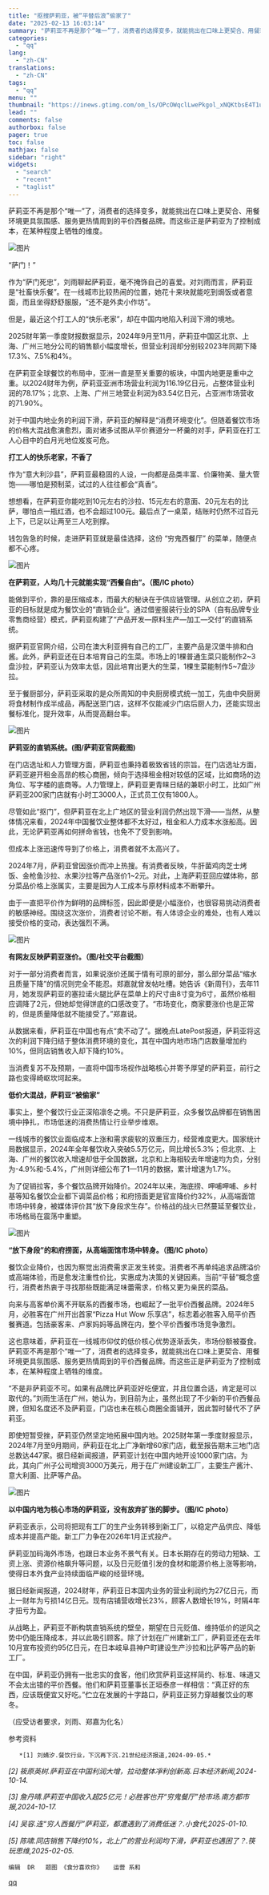 ```yaml
---
title: "抠搜萨莉亚，被“平替后浪”偷家了"
date: "2025-02-13 16:03:14"
summary: "萨莉亚不再是那个“唯一”了，消费者的选择变多，就能挑出在口味上更契合、用餐环境更具氛围感、服务更热情..."
categories:
  - "qq"
lang:
  - "zh-CN"
translations:
  - "zh-CN"
tags:
  - "qq"
menu: ""
thumbnail: "https://inews.gtimg.com/om_ls/OPcOWqclLwePkgol_xNQKtbsE4T1uR4cRZyEnW2IibCA0AA_640360/0"
lead: ""
comments: false
authorbox: false
pager: true
toc: false
mathjax: false
sidebar: "right"
widgets:
  - "search"
  - "recent"
  - "taglist"
---
```


萨莉亚不再是那个“唯一”了，消费者的选择变多，就能挑出在口味上更契合、用餐环境更具氛围感、服务更热情周到的平价西餐品牌。而这些正是萨莉亚为了控制成本，在某种程度上牺牲的维度。

![图片](https://inews.gtimg.com/news_bt/OIslKM34YoJD2n_rgaDgmWqp-ZBVmOj7rssUtlDHlTxQgAA/641)

  


“萨门！”

  


作为“萨门死忠”，刘雨聊起萨莉亚，毫不掩饰自己的喜爱。对刘雨而言，萨莉亚是“社畜快乐餐”。在一线城市比较热闹的位置，她花十来块就能吃到焗饭或者意面，而且坐得舒舒服服，“还不是外卖小作坊”。

  


但是，最近这个打工人的“快乐老家”，却在中国内地陷入利润下滑的境地。

  


2025财年第一季度财报数据显示，2024年9月至11月，萨莉亚中国区北京、上海、广州三地分公司的销售额小幅度增长，但营业利润却分别较2023年同期下降17.3%、7.5%和4%。

  


在萨莉亚全球餐饮的布局中，亚洲一直是至关重要的板块，中国内地更是重中之重。以2024财年为例，萨莉亚亚洲市场营业利润为116.19亿日元，占整体营业利润的78.17%；北京、上海、广州三地营业利润为83.54亿日元，占亚洲市场营收的71.90%。

  


对于中国内地业务的利润下滑，萨莉亚的解释是“消费环境变化”。但随着餐饮市场的价格大混战愈演愈烈，面对诸多试图从平价赛道分一杯羹的对手，萨莉亚在打工人心目中的白月光地位岌岌可危。

 **打工人的快乐老家，不香了** 

  


作为“意大利沙县”，萨莉亚最稳固的人设，一向都是品类丰富、价廉物美、量大管饱——哪怕是预制菜，试过的人往往都会“真香”。

  


想想看，在萨莉亚你能吃到10元左右的沙拉、15元左右的意面、20元左右的比萨，哪怕点一瓶红酒，也不会超过100元。最后点了一桌菜，结账时仍然不过百元上下，已足以让两至三人吃到撑。

  


钱包告急的时候，走进萨莉亚就是最佳选择，这份 “穷鬼西餐厅” 的菜单，随便点都不心疼。

  


![图片](https://inews.gtimg.com/news_bt/OctVkwkwSVIphLaBPIpyjYYY4SZSQ7db17CbQRMKVThg0AA/641)

  **在萨莉亚，人均几十元就能实现“西餐自由”。（图/IC photo）** 

能做到平价，靠的是压缩成本，而最大的秘诀在于供应链管理。从创立之初，萨莉亚的目标就是成为餐饮业的“直销企业”。通过借鉴服装行业的SPA（自有品牌专业零售商经营）模式，萨莉亚构建了“产品开发—原料生产—加工—交付”的直销系统。

  


据萨莉亚官网介绍，公司在澳大利亚拥有自己的工厂，主要产品是汉堡牛排和白酱。此外，萨莉亚还在日本培育自己的生菜。市场上的1棵普通生菜只能制作2~3盘沙拉，萨莉亚认为效率太低，因此培育出更大的生菜，1棵生菜能制作5~7盘沙拉。

  


至于餐厨部分，萨莉亚采取的是众所周知的中央厨房模式统一加工，先由中央厨房将食材制作成半成品，再配送至门店，这样不仅能减少门店后厨人力，还能实现出餐标准化，提升效率，从而提高翻台率。

  


![图片](https://inews.gtimg.com/news_bt/OLkwdEtqSH9Z0BrKneOZYOKf2ZShbjuxe6291Tnvr0mKwAA/641)

  **萨莉亚的直销系统。(图/萨莉亚官网截图)** 

在门店选址和人力管理方面，萨莉亚也秉持着极致省钱的宗旨。在门店选址方面，萨莉亚避开租金高昂的核心商圈，倾向于选择租金相对较低的区域，比如商场的边角位、写字楼的底商等。人力管理上，萨莉亚更青睐日结的兼职小时工，比如广州萨莉亚200家门店就有小时工3000人，正式员工仅有1800人。

  


尽管如此“抠门”，但萨莉亚在北上广地区的营业利润仍然出现下滑——当然，从整体情况来看，2024年中国餐饮业整体都不太好过，租金和人力成本水涨船高。因此，无论萨莉亚再如何拼命省钱，也免不了受到影响。

  


但成本上涨迅速传导到了价格上，消费者就不太高兴了。

  


2024年7月，萨莉亚曾因涨价而冲上热搜。有消费者反映，牛肝菌鸡肉芝士烤饭、金枪鱼沙拉、水果沙拉等产品涨价1~2元。对此，上海萨莉亚回应媒体称，部分菜品价格上涨属实，主要是因为人工成本与原材料成本不断攀升。

  


由于一直把平价作为鲜明的品牌标签，因此即便是小幅涨价，也很容易挑动消费者的敏感神经。围绕这次涨价，消费者讨论不断。有人体谅企业的难处，也有人难以接受价格的变动，表达强烈不满。

  


![图片](https://inews.gtimg.com/news_bt/OiTcipkWU3MbntH06loZ_u92hBSq2oU_NKTIOfYM9S3fMAA/641)

  **有网友反映萨莉亚涨价。（图/社交平台截图）** 

对于一部分消费者而言，如果说涨价还属于情有可原的部分，那么部分菜品“缩水且质量下降”的情况则完全不能忍。郑嘉就曾发帖吐槽。她告诉《新周刊》，去年11月，她发现萨莉亚的塞拉诺火腿比萨在菜单上的尺寸由8寸变为6寸，虽然价格相应调降了2元，但她却觉得饼底的口感改变了。“市场变化，商家要涨价也是正常的，但是质量降低就不能接受了。”郑嘉说。

  


从数据来看，萨莉亚在中国也有点“卖不动了”。据晚点LatePost报道，萨莉亚将这次的利润下降归结于整体消费环境的变化，其在中国内地市场门店数量增加约10%，但同店销售收入却下降约10%。

  


当消费复苏不及预期，一直将中国市场视作战略核心并寄予厚望的萨莉亚，前行之路也变得崎岖坎坷起来。

 **低价大混战，萨莉亚“被偷家”**  

  


事实上，整个餐饮行业正深陷凛冬之境。不只是萨莉亚，众多餐饮品牌都在销售困境中挣扎，市场低迷的消费热情让行业举步维艰。

  


一线城市的餐饮业面临成本上涨和需求疲软的双重压力，经营难度更大。国家统计局数据显示，2024年全年餐饮收入突破5.5万亿元，同比增长5.3%；但北京、上海、广州的餐饮收入增速却低于全国数据，北京和上海相较去年增速均为负，分别为-4.9%和-5.4%，广州则详细公布了1—11月的数据，累计增速为1.7%。

  


为了促销拉客，多个餐饮品牌开始降价。2024年以来，海底捞、呷哺呷哺、乡村基等知名餐饮企业都下调菜品价格；和府捞面更是官宣降价约32%，从高端面馆市场中转身，被媒体评价其“放下身段求生存”。价格战的战火已然蔓延至餐饮业，市场格局在震荡中重塑。

  


![图片](https://inews.gtimg.com/news_bt/OF-o1GFzMah7JrAvme__bW1AiP_0-W0s5hbELScinbCLMAA/641)

  **“放下身段”的和府捞面，从高端面馆市场中转身。（图/IC photo）**  

餐饮企业降价，也因为察觉出消费需求正发生转变。消费者不再单纯追求品牌溢价或高端体验，而是愈发注重性价比，实惠成为决策的关键因素。当前“平替”概念盛行，消费者热衷于寻找那些既能满足味蕾需求，价格又更为亲民的菜品。

  


向来与高客单价离不开联系的西餐市场，也崛起了一批平价西餐品牌。2024年5月，必胜客在广州开出首家“Pizza Hut Wow 乐享店”，标志着必胜客入局平价西餐赛道。包括豪客来、卢家妈妈等品牌在内，整个平价西餐市场竞争激烈。

  


这也意味着，萨莉亚在一线城市仰仗的低价核心优势逐渐丢失，市场份额被蚕食。萨莉亚不再是那个“唯一”了，消费者的选择变多，就能挑出在口味上更契合、用餐环境更具氛围感、服务更热情周到的平价西餐品牌。而这些正是萨莉亚为了控制成本，在某种程度上牺牲的维度。

  


“不是非萨莉亚不可。如果有品牌比萨莉亚好吃便宜，并且位置合适，肯定是可以取代的。”刘雨生活在广州，她认为，到目前为止，虽然出现了不少新的平价西餐品牌，但知名度还不及萨莉亚，门店也未在核心商圈全面铺开，因此暂时替代不了萨莉亚。

  


即使短暂受挫，萨莉亚仍然坚定地拓展中国内地。2025财年第一季度财报显示，2024年7月至9月期间，萨莉亚在北上广净新增60家门店，截至报告期末三地门店总数达447家。据日经新闻报道，萨莉亚计划在中国内地开设1000家门店。为此，其向广州子公司增资3000万美元，用于在广州建设新工厂，主要生产酱汁、意大利面、比萨等产品。

  


![图片](https://inews.gtimg.com/news_bt/OzsZsJwXTjwtf37hGFlNRmcHhnQd7ZXWHHbvCp6M1vtssAA/641)

  **以中国内地为核心市场的萨莉亚，没有放弃扩张的脚步。（图/IC photo）** 

萨莉亚表示，公司将把现有工厂的生产业务转移到新工厂，以稳定产品供应、降低成本并提高产能。新工厂力争在2026年1月正式投产。

  


萨莉亚加码海外市场，也跟日本业务不景气有关。日本长期存在的劳动力短缺、工资上涨、资源价格飙升等问题，以及日元贬值引发的食材和能源价格上涨等影响，使得日本外食产业持续面临严峻的经营环境。

  


据日经新闻报道，2024财年，萨莉亚日本国内业务的营业利润约为27亿日元，而上一财年为亏损14亿日元。现有店铺营收增长23%，顾客人数增长19%，时隔4年才扭亏为盈。

  


从战略上，萨莉亚不断构筑直销系统的壁垒，期望在日元贬值、维持低价的逆风之势中仍能压降成本，并以此吸引顾客。除了计划在广州建新工厂，萨莉亚还在去年10月宣布投资约95亿日元，在日本岐阜县神户町建设生产沙拉和比萨等产品的新工厂。

  


在中国，萨莉亚仍拥有一批忠实的食客，他们欣赏萨莉亚这样简约、标准、味道又不会太出错的平价西餐。他们和萨莉亚董事长正垣泰彦一样相信：“真正好的东西，应该既便宜又好吃。”伫立在发展的十字路口，萨莉亚正努力穿越餐饮业的寒冬。

（应受访者要求，刘雨、郑嘉为化名）

 

参考资料

       *[1] 刘婧汐.餐饮行业，下沉再下沉.21世纪经济报道,2024-09-05.* 

*[2] 筱原英树.萨莉亚在中国利润大增，拉动整体凈利创新高.日本经济新闻,2024-10-14.*

*[3] 詹丹晴.萨莉亚中国收入超25亿元！必胜客也开“穷鬼餐厅”抢市场.南方都市报,2024-10-17.*

*[4] 吴容.连“穷人西餐厅”萨莉亚，都遭遇到了消费低迷？.小食代,2025-01-10.*

*[5] 陈啸.同店销售下降约10%，北上广的营业利润均下滑，萨莉亚也遇困了？.筷玩思维,2025-02-05.*

    编辑  DR   题图 《食分喜欢你》   运营 系和

[qq](https://new.qq.com/rain/a/20250213A05L3900)
